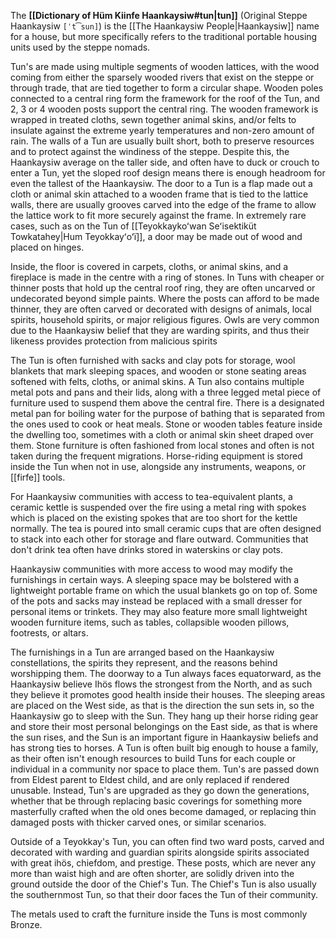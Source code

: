 The **[[Dictionary of Hüm Kiinfe Haankaysiw#tun|tun]]** (Original Steppe Haankaysiw `[ˈt͡sun]`) is the [[The Haankaysiw People|Haankaysiw]] name for a house, but more specifically refers to the traditional portable housing units used by the steppe nomads.

Tun's are made using multiple segments of wooden lattices, with the wood coming from either the sparsely wooded rivers that exist on the steppe or through trade, that are tied together to form a circular shape. Wooden poles connected to a central ring form the framework for the roof of the Tun, and 2, 3 or 4 wooden posts support the central ring. The wooden framework is wrapped in treated cloths, sewn together animal skins, and/or felts to insulate against the extreme yearly temperatures and non-zero amount of rain. The walls of a Tun are usually built short, both to preserve resources and to protect against the windiness of the steppe. Despite this, the Haankaysiw average on the taller side, and often have to duck or crouch to enter a Tun, yet the sloped roof design means there is enough headroom for even the tallest of the Haankaysiw. The door to a Tun is a flap made out a cloth or animal skin attached to a wooden frame that is tied to the lattice walls, there are usually grooves carved into the edge of the frame to allow the lattice work to fit more securely against the frame. In extremely rare cases, such as on the Tun of [[Teyokkaykoʻwan Seʻisektiküt Towkatahey|Hum Teyokkayʻoʻï]], a door may be made out of wood and placed on hinges.

Inside, the floor is covered in carpets, cloths, or animal skins, and a fireplace is made in the centre with a ring of stones. In Tuns with cheaper or thinner posts that hold up the central roof ring, they are often uncarved or undecorated beyond simple paints. Where the posts can afford to be made thinner, they are often carved or decorated with designs of animals, local spirits, household spirits, or major religious figures. Owls are very common due to the Haankaysiw belief that they are warding spirits, and thus their likeness provides protection from malicious spirits

The Tun is often furnished with sacks and clay pots for storage, wool blankets that mark sleeping spaces, and wooden or stone seating areas softened with felts, cloths, or animal skins. A Tun also contains multiple metal pots and pans and their lids, along with a three legged metal piece of furniture used to suspend them above the central fire. There is a designated metal pan for boiling water for the purpose of bathing that is separated from the ones used to cook or heat meals. Stone or wooden tables feature inside the dwelling too, sometimes with a cloth or animal skin sheet draped over them. Stone furniture is often fashioned from local stones and often is not taken during the frequent migrations. Horse-riding equipment is stored inside the Tun when not in use, alongside any instruments, weapons, or [[firfe]] tools.

For Haankaysiw communities with access to tea-equivalent plants, a ceramic kettle is suspended over the fire using a metal ring with spokes which is placed on the existing spokes that are too short for the kettle normally. The tea is poured into small ceramic cups that are often designed to stack into each other for storage and flare outward. Communities that don't drink tea often have drinks stored in waterskins or clay pots.

Haankaysiw communities with more access to wood may modify the furnishings in certain ways. A sleeping space may be bolstered with a lightweight portable frame on which the usual blankets go on top of. Some of the pots and sacks may instead be replaced with a small dresser for personal items or trinkets. They may also feature more small lightweight wooden furniture items, such as tables, collapsible wooden pillows, footrests, or altars.

The furnishings in a Tun are arranged based on the Haankaysiw constellations, the spirits they represent, and the reasons behind worshipping them. The doorway to a Tun always faces equatorward, as the Haankaysiw believe Ihös flows the strongest from the North, and as such they believe it promotes good health inside their houses. The sleeping areas are placed on the West side, as that is the direction the sun sets in, so the Haankaysiw go to sleep with the Sun. They hang up their horse riding gear and store their most personal belongings on the East side, as that is where the sun rises, and the Sun is an important figure in Haankaysiw beliefs and has strong ties to horses. A Tun is often built big enough to house a family, as their often isn't enough resources to build Tuns for each couple or individual in a community nor space to place them. Tun's are passed down from Eldest parent to Eldest child, and are only replaced if rendered unusable. Instead, Tun's are upgraded as they go down the generations, whether that be through replacing basic coverings for something more masterfully crafted when the old ones become damaged, or replacing thin damaged posts with thicker carved ones, or similar scenarios.

Outside of a Teyokkay's Tun, you can often find two ward posts, carved and decorated with warding and guardian spirits alongside spirits associated with great ihös, chiefdom, and prestige. These posts, which are never any more than waist high and are often shorter, are solidly driven into the ground outside the door of the Chief's Tun. The Chief's Tun is also usually the southernmost Tun, so that their door faces the Tun of their community.

The metals used to craft the furniture inside the Tuns is most commonly Bronze.